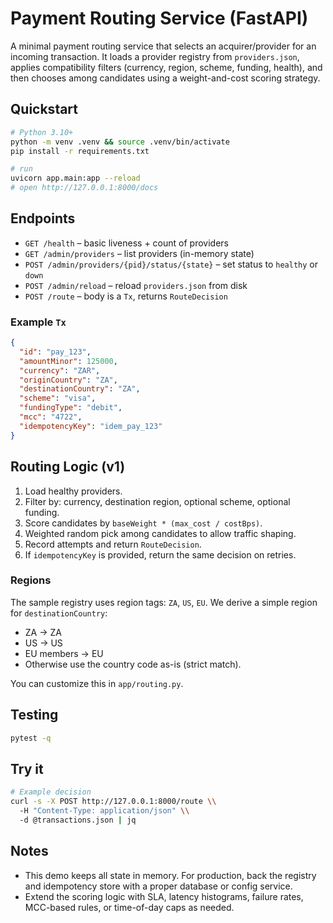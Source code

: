 # Payment Routing Service (FastAPI)

A minimal payment routing service that selects an acquirer/provider for an incoming transaction.
It loads a provider registry from `providers.json`, applies compatibility filters (currency,
region, scheme, funding, health), and then chooses among candidates using a weight-and-cost
scoring strategy.

## Quickstart

```bash
# Python 3.10+
python -m venv .venv && source .venv/bin/activate
pip install -r requirements.txt

# run
uvicorn app.main:app --reload
# open http://127.0.0.1:8000/docs
```

## Endpoints

- `GET /health` – basic liveness + count of providers
- `GET /admin/providers` – list providers (in-memory state)
- `POST /admin/providers/{pid}/status/{state}` – set status to `healthy` or `down`
- `POST /admin/reload` – reload `providers.json` from disk
- `POST /route` – body is a `Tx`, returns `RouteDecision`

### Example `Tx`

```json
{
  "id": "pay_123",
  "amountMinor": 125000,
  "currency": "ZAR",
  "originCountry": "ZA",
  "destinationCountry": "ZA",
  "scheme": "visa",
  "fundingType": "debit",
  "mcc": "4722",
  "idempotencyKey": "idem_pay_123"
}
```

## Routing Logic (v1)

1. Load healthy providers.
2. Filter by: currency, destination region, optional scheme, optional funding.
3. Score candidates by `baseWeight * (max_cost / costBps)`.
4. Weighted random pick among candidates to allow traffic shaping.
5. Record attempts and return `RouteDecision`.
6. If `idempotencyKey` is provided, return the same decision on retries.

### Regions

The sample registry uses region tags: `ZA`, `US`, `EU`. We derive a simple region for
`destinationCountry`:
- ZA → ZA
- US → US
- EU members → EU
- Otherwise use the country code as-is (strict match).

You can customize this in `app/routing.py`.

## Testing

```bash
pytest -q
```

## Try it

```bash
# Example decision
curl -s -X POST http://127.0.0.1:8000/route \\
  -H "Content-Type: application/json" \\
  -d @transactions.json | jq
```

## Notes

- This demo keeps all state in memory. For production, back the registry and idempotency store
  with a proper database or config service.
- Extend the scoring logic with SLA, latency histograms, failure rates, MCC-based rules,
  or time-of-day caps as needed.
